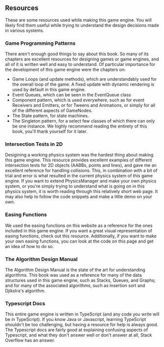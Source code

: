 ## Resources
These are some resources used while making this game engine. You will likely find them useful while trying to understand the design decisions made in various systems.

### Game Programming Patterns
There aren't enough good things to say about this book. So many of its chapters are excellent resources for designing games or game engines, and all of it is written well and easy to understand. Of particular importance for the development of this game engine were the chapters on:
* Game Loops (and update methods), which are understandably used for the overall loop of the game. A fixed update with dynamic rendering is used by default in this game engine.
* Event Queues, which can be seen in the EventQueue class
* Component pattern, which is used everywhere, such as for event Receivers and Emitters, or for Tweens and Animations, or simply for all of the different aspects of GameNodes.
* The State pattern, for state machines.
* The Singleton pattern, for a select few classes of which there can only be one instance.
We highly recommend reading the entirety of this book, you'll thank yourself for it later.

### Intersection Tests in 2D
Desigining a working physics system was the hardest thing about making this game engine. This resource provides excellent examples of different intersection tests for 2D objects (AABBs, points and lines), and gave me an excellent reference for handling collisions. This, in combination with a bit of trial and error is what resulted in the current physics system of this game engine. If you want to extend PhysicsManager and make your own physics system, or you're simply trying to understand what is going on in this physics system, it is worth reading through this relatively short web page. It may also help to follow the code snippets and make a little demo on your own.

### Easing Functions
We used the easing functions on this website as a reference for the ones included in this game engine. If you want a great visual representation of easing functions, check out this resource. Additionally, if you want to make your own easing functions, you can look at the code on this page and get an idea of how to do so.

### The Algorithm Design Manual
The Algorithm Design Manual is the state of the art for understanding algorithms. This book was used as a reference for many of the data structures used in this game engine, such as Stacks, Queues, and Graphs; and for many of the associated algorithms, such as insertion sort and Djikstra's algorithm.

### Typescript Docs
This entire game engine is written in TypeScript (and any code you write will be in TypeScript). If you know Java or Javascript, learning TypeScript shouldn't be too challenging, but having a resource for help is always good. The Typescript docs are fairly good at explaining confusing aspects of Typescript, and what they don't answer well or don't answer at all, Stack Overflow has an answer.
